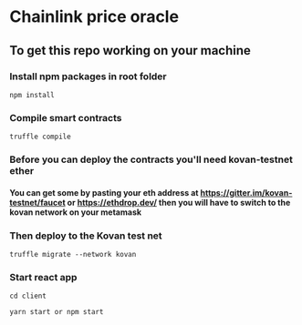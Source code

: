 # Chainlink price oracle

## To get this repo working on your machine

### Install npm packages in root folder

`npm install`

### Compile smart contracts

`truffle compile`

### Before you can deploy the contracts you'll need kovan-testnet ether

#### You can get some by pasting your eth address at https://gitter.im/kovan-testnet/faucet or https://ethdrop.dev/ then you will have to switch to the kovan network on your metamask

### Then deploy to the Kovan test net

`truffle migrate --network kovan`

### Start react app

`cd client`

`yarn start or npm start`
